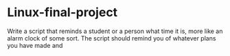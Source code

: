 # Linux-final-project
Write a script that reminds a student or a person what time it is, more like an alarm clock of some sort. The script should remind you of whatever plans you have made and  
